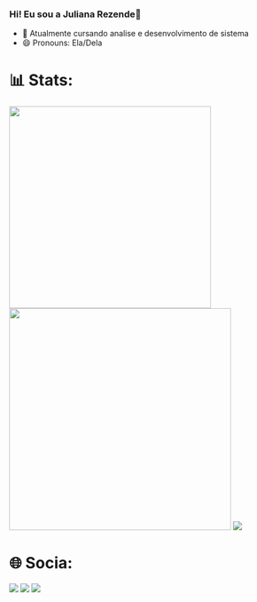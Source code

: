 ### Hi! Eu sou a Juliana Rezende👋

- 🌱 Atualmente cursando analise e desenvolvimento de sistema
- 😄 Pronouns: Ela/Dela

# 📊 Stats:
<div>
  <img src="https://github-readme-stats.vercel.app/api?username=Julianarzd&theme=neon&hide_border=false&include_all_commits=false&count_private=false&show_icons=true"  width="364px" />
  <img src="https://github-readme-streak-stats.herokuapp.com/?user=Julianarzd&theme=neon&hide_border=false"  width="400px" />
   <img src="https://github-readme-stats.vercel.app/api/top-langs/?username=Julianarzd&hide_progress=true&theme=neon">  
</div>
 

# 🌐 Socia:
<div>
   <a href="https://instagram.com/jl_rz/" target="_blank"><img src="https://img.shields.io/badge/-Instagram-%23E4405F?style=for-the-badge&logo=instagram&logoColor=white" target="_blank"></a> 
  <a href = "mailto:contatojulianaswan30@gmail.com"><img src="https://img.shields.io/badge/-Gmail-%23333?style=for-the-badge&logo=gmail&logoColor=white" target="_blank"></a>
   <a href="https://discord.gg/juliana.rezende" target="_blank"><img src="https://img.shields.io/badge/Discord-7289DA?style=for-the-badge&logo=discord&logoColor=white" target="_blank"></a> 
</div>


